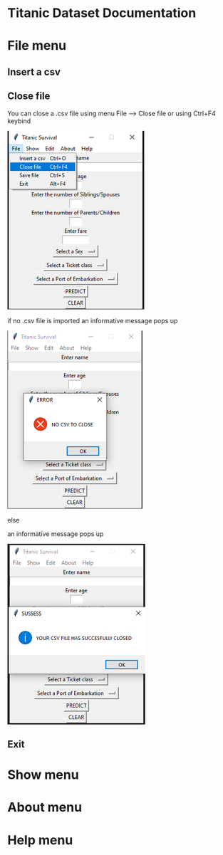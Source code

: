 # Titanic Dataset Documentation

# File menu

## Insert a csv


## Close file

You can close a .csv file using menu File --> Close file or using Ctrl+F4 keybind


<p><img src = "doc images/File menu/close file.png" title="Close file"/> </p>

if no .csv file is imported an informative message pops up

<p><img src = "doc images/File menu/no csv file.png" title="No file imported"/> </p>

else

an informative message pops up

<p><img src ="doc images/File menu/successful file close.png" title="successful file close"/> </p>


## Exit

# Show menu


# About menu



# Help menu
